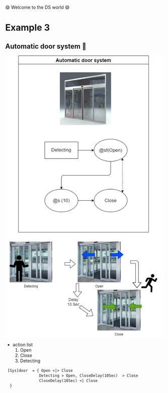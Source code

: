 :smile: Welcome to the DS world  :smile:
# Example 3

## Automatic door system :door:


 ![AAA](./png/ex3.dio.png)
 
  - action list 
    1. Open
    2. Close
    3. Detecting

```
 [Sys]door  = { Open <|> Close
               Detecting > Open, CloseDelay(10Sec)  > Close
               CloseDelay(10Sec) <| Close
  }
```

